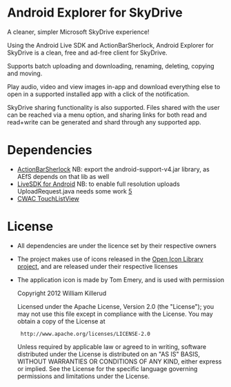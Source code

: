 Android Explorer for SkyDrive
=============================

A cleaner, simpler Microsoft SkyDrive experience!

Using the Android Live SDK and ActionBarSherlock, Android Explorer for SkyDrive is a clean, free and ad-free client for SkyDrive.

Supports batch uploading and downloading, renaming, deleting, copying and moving.

Play audio, video and view images in-app and download everything else to open in a supported installed app with a click of the notification.

SkyDrive sharing functionality is also supported. Files shared with the user can be reached via a menu option, and sharing links for both read and read+write can be generated and shard through any supported app.

Dependencies
============
- [ActionBarSherlock][1] NB: export the android-support-v4.jar library, as AEfS depends on that lib as well
- [LiveSDK for Android][2] NB: to enable full resolution uploads UploadRequest.java needs some work [5]
- [CWAC TouchListView][3]

License
========
- All dependencies are under the licence set by their respective owners
- The project makes use of icons released in the [Open Icon Library project][4], and are released under their respective licenses
- The application icon is made by Tom Emery, and is used with permission

    Copyright 2012 William Killerud

    Licensed under the Apache License, Version 2.0 (the "License");
    you may not use this file except in compliance with the License.
    You may obtain a copy of the License at

       http://www.apache.org/licenses/LICENSE-2.0

    Unless required by applicable law or agreed to in writing, software
    distributed under the License is distributed on an "AS IS" BASIS,
    WITHOUT WARRANTIES OR CONDITIONS OF ANY KIND, either express or implied.
    See the License for the specific language governing permissions and
    limitations under the License.

[1]: https://github.com/JakeWharton/ActionBarSherlock
[2]: https://github.com/liveservices/LiveSDK-for-Android
[3]: https://github.com/commonsguy/cwac-touchlist
[4]: http://openiconlibrary.sourceforge.net/
[5]: http://social.msdn.microsoft.com/Forums/en-US/messengerconnect/thread/65ce4e05-d9d9-4bbd-bfb3-d889d6967698